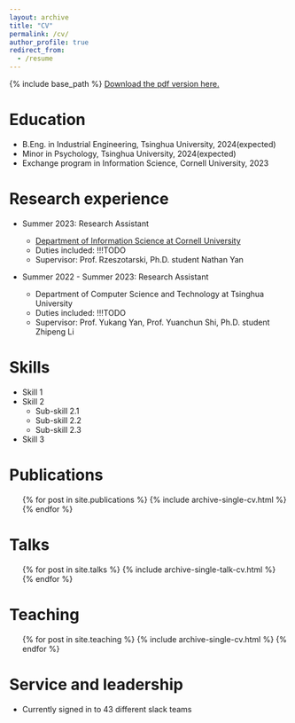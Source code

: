 ```yaml
---
layout: archive
title: "CV"
permalink: /cv/
author_profile: true
redirect_from:
  - /resume
---
```


{% include base_path %}
[Download the pdf version here.](https://chengyuehuang511.github.io/files/YishuJI_s_CV.pdf)

Education
======
* B.Eng. in Industrial Engineering, Tsinghua University, 2024(expected)
* Minor in Psychology, Tsinghua University, 2024(expected)
* Exchange program in Information Science, Cornell University, 2023

Research experience
======
* Summer 2023: Research Assistant
  * [Department of Information Science at Cornell University](https://infosci.cornell.edu/)
  * Duties included: !!!TODO
  * Supervisor: Prof. Rzeszotarski, Ph.D. student Nathan Yan

* Summer 2022 - Summer 2023: Research Assistant
  * Department of Computer Science and Technology at Tsinghua University
  * Duties included: !!!TODO
  * Supervisor: Prof. Yukang Yan, Prof. Yuanchun Shi, Ph.D. student Zhipeng Li
  
Skills
======
* Skill 1
* Skill 2
  * Sub-skill 2.1
  * Sub-skill 2.2
  * Sub-skill 2.3
* Skill 3

Publications
======
  <ul>{% for post in site.publications %}
    {% include archive-single-cv.html %}
  {% endfor %}</ul>
  
Talks
======
  <ul>{% for post in site.talks %}
    {% include archive-single-talk-cv.html %}
  {% endfor %}</ul>
  
Teaching
======
  <ul>{% for post in site.teaching %}
    {% include archive-single-cv.html %}
  {% endfor %}</ul>
  
Service and leadership
======
* Currently signed in to 43 different slack teams
